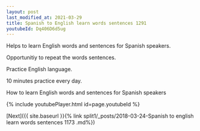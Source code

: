 ```yaml
---
layout: post
last_modified_at: 2021-03-29
title: Spanish to English learn words sentences 1291 
youtubeId: Dq406D6d5ug
---
```

 
 
Helps to learn English words and sentences for Spanish speakers.

Opportunitiy to repeat the words sentences. 

Practice English language. 
 
10 minutes practice every day. 
 
How to learn English words and sentences for Spanish speakers 
 
{% include youtubePlayer.html id=page.youtubeId %}
 
 
[Next]({{ site.baseurl }}{% link  split1/_posts/2018-03-24-Spanish to english learn words sentences 1173 .md%})
 
